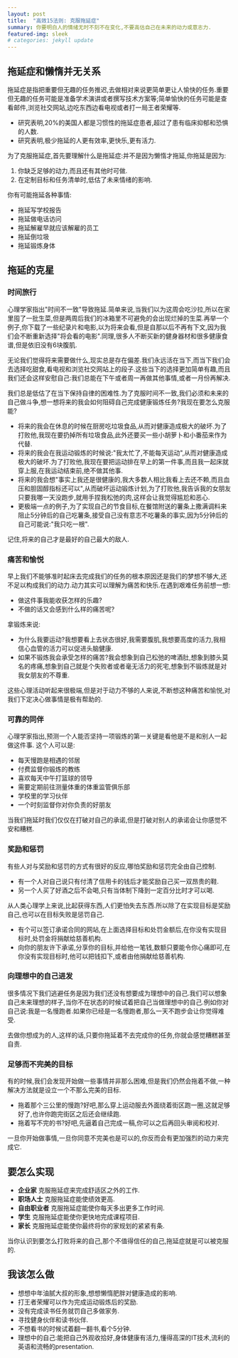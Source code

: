 ```yaml
---
layout: post
title:  "高效15法则: 克服拖延症"
summary: 你要明白人的情绪无时不刻不在变化,不要高估自己在未来的动力或意志力.
featured-img: sleek
# categories: jekyll update
---
```

## 拖延症和懒惰并无关系 ##

拖延症是指把重要但无趣的任务推迟,去做相对来说更简单更让人愉快的任务.重要但无趣的任务可能是准备学术演讲或者撰写技术方案等;简单愉快的任务可能是查看邮件,浏览社交网站,边吃东西边看电视或者打一局王者荣耀等.

  * 研究表明,20%的美国人都是习惯性的拖延症患者,超过了患有临床抑郁和恐惧的人数.
  * 研究表明,极少拖延的人更有效率,更快乐,更有活力.
  
为了克服拖延症,首先要理解什么是拖延症:并不是因为懒惰才拖延,你拖延是因为:

  1. 你缺乏足够的动力,而且还有其他时可做.
  2. 在定制目标和任务清单时,低估了未来情绪的影响.
  
你有可能拖延各种事情:

  * 拖延写学校报告
  * 拖延做电话访问
  * 拖延解雇早就应该解雇的员工
  * 拖延倒垃圾
  * 拖延锻炼身体

## 拖延的克星 ##

### 时间旅行 ###

心理学家指出"时间不一致"导致拖延.简单来说,当我们以为这周会吃沙拉,所以在家里囤了一批生菜,但是两周后我们的冰箱里不可避免的会出现烂掉的生菜.再举一个例子,你下载了一些纪录片和电影,以为将来会看,但是自那以后不再有下文,因为我们会不断重新选择"将会看的电影".同理,很多人不断买新的健身器材和很多健康食谱,但是依旧没有6块腹肌.

无论我们觉得将来需要做什么,现实总是存在偏差.我们永远活在当下,而当下我们会去选择吃甜食,看电视和浏览社交网站上的段子.这些当下的选择更加简单有趣,而且我们还会这样安慰自己:我们总能在下午或者周一再做其他事情,或者一月份再解决.

我们总是低估了在当下保持自律的困难性.为了克服时间不一致,我们必须和未来的自己做斗争,想一想将来的我会如何阻碍自己完成健康锻炼任务?我现在要怎么克服能?

  * 将来的我会在休息的时候在厨房吃垃圾食品,从而对健康造成极大的破坏.为了打败他,我现在要扔掉所有垃圾食品,此外还要买一些小胡萝卜和小番茄来作为代替.
  * 将来的我会在我运动锻炼的时候说:"我太忙了,不能每天运动",从而对健康造成极大的破坏.为了打败他,我现在要把运动排在早上的第一件事,而且我一起床就穿上服,在我运动结束前,绝不做其他事.
  * 将来的我会想"事实上我还是很健康的,我大多数人相比我看上去还不赖,而且血压和胆固醇指标还可以",从而破坏运动锻炼计划,为了打败他,我告诉我的女朋友只要我哪一天没跑步,就用手捏我松弛的肉,这样会让我觉得尴尬和恶心.
  * 更极端一点的例子,为了实现自己的节食目标,在餐馆附送的薯条上撒满调料来阻止5分钟后的自己吃薯条,接受自己没有意志不吃薯条的事实,因为5分钟后的自己可能说:"我只吃一根".
  
记住,将来的自己才是最好的自己最大的敌人.
  
### 痛苦和愉悦 ###
  
早上我们不能够准时起床去完成我们的任务的根本原因还是我们的梦想不够大,还不足以构成我们的动力.动力其实可以理解为痛苦和快乐.在遇到艰难任务前想一想:
  
  * 做这件事我能收获怎样的乐趣?
  * 不做的话又会感到什么样的痛苦呢?
  
拿锻炼来说:

  * 为什么我要运动?我想要看上去状态很好,我需要腹肌,我想要高度的活力,我相信心血管的活力可以促进头脑健康.
  * 如果不锻炼我会承受怎样的痛苦?我会想象到自己松弛的啤酒肚,想象到膝头莫名的疼痛,想象到自己就是个失败者或者毫无活力的死宅,想象到不锻炼就是对我女朋友的不尊重.
  
这些心理活动听起来很极端,但是对于动力不够的人来说,不断想这种痛苦和愉悦,对我们下定决心做事情是极有帮助的.

### 可靠的同伴 ###

心理学家指出,预测一个人能否坚持一项锻炼的第一关键是看他是不是和别人一起做这件事.
这个人可以是:
  * 每天慢跑是相遇的邻居
  * 付费监督你锻炼的教练
  * 喜欢每天中午打篮球的领导
  * 需要定期前往测量体重的体重监管俱乐部
  * 学校里的学习伙伴
  * 一个时刻监督你对你负责的好朋友
  
当我们拖延时我们仅仅在打破对自己的承诺,但是打破对别人的承诺会让你感觉不安和糟糕.

### 奖励和惩罚 ###

有些人对与奖励和惩罚的方式有很好的反应,哪怕奖励和惩罚完全由自己控制.

  * 有一个人对自己说只有付清了信用卡的钱后才能奖励自己买一双昂贵的鞋.
  * 另一个人买了好酒之后不会喝,只有当体制下降到一定百分比时才可以喝.

从人类心理学上来说,比起获得东西,人们更怕失去东西.所以除了在实现目标是奖励自己,也可以在目标失败是惩罚自己.

  * 有个可以签订承诺合同的网站,在上面选择目标和处罚金额后,在你没有实现目标时,处罚金将捐献给慈善机构.
  * 向你的朋友许下承诺,分享你的目标,并给他一笔钱,数额只要能令你心痛即可,在你没有实现目标时,他可以把钱扣下,或者由他捐献给慈善机构.
  
### 向理想中的自己进发 ###
  
很多情况下我们逃避任务是因为我们还没有想要成为理想中的自己.我们可以想象自己未来理想的样子,当你不在状态的时候试着把自己当做理想中的自己.例如你对自己说:我是一名慢跑者.如果你已经是一名慢跑者,那么一天不跑步会让你觉得难受.

去做你想成为的人,这样的话,只要你拖延着不去完成你的任务,你就会感觉糟糕甚至自责.

### 足够而不完美的目标 ###

有的时候,我们会发现开始做一些事情并非那么困难,但是我们仍然会拖着不做,一种解决方法就是设立一个不那么完美的目标.

  * 拖着那个三公里的慢跑?好吧,那么穿上运动服去外面绕着街区跑一圈,这就足够好了,也许你跑完街区之后还会继续跑.
  * 拖着写不完的书?好吧,先逼着自己完成一稿,你可以之后再回头审阅和校对.

一旦你开始做事情,一旦你同意不完美也是可以的,你反而会有更加强烈的动力来完成它.

## 要怎么实现 ##

  * **企业家** 克服拖延症来完成舒适区之外的工作.
  * **职场人士** 克服拖延症能使绩效更高.
  * **自由职业者** 克服拖延症能使你每天多出更多工作时间.
  * **学生** 克服拖延症能使你更快地完成课程项目.
  * **家长** 克服拖延症能使你最终将你的家规划的紧紧有条.
  
当你认识到要怎么打败将来的自己,那个不值得信任的自己,拖延症就是可以被克服的.

## 我该怎么做 ##

  * 想想中年油腻大叔的形象,想想懒惰肥胖对健康造成的影响.
  * 打王者荣耀可以作为完成运动锻炼后的奖励.
  * 没有完成读书任务就罚自己多做家务.
  * 寻找健身伙伴和读书伙伴.
  * 不想看书的时候试着翻一翻书,看个5分钟.
  * 理想中的自己:能把自己外观收拾好,身体健康有活力,懂得高深的IT技术,流利的英语和流畅的presentation.
